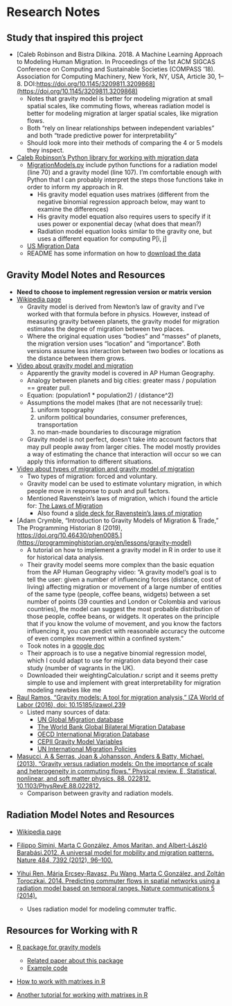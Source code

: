 Research Notes
================

## Study that inspired this project

  - [Caleb Robinson and Bistra Dilkina. 2018. A Machine Learning
    Approach to Modeling Human Migration. In Proceedings of the 1st ACM
    SIGCAS Conference on Computing and Sustainable Societies (COMPASS
    ’18). Association for Computing Machinery, New York, NY, USA,
    Article 30, 1–8.
    DOI:https://doi.org/10.1145/3209811.3209868](https://doi.org/10.1145/3209811.3209868)
      - Notes that gravity model is better for modeling migration at
        small spatial scales, like commuting flows, whereas radiation
        model is better for modeling migration at larger spatial scales,
        like migration flows.
      - Both “rely on linear relationships between independent
        variables” and both “trade predictive power for
        interpretability”
      - Should look more into their methods of comparing the 4 or 5
        models they inspect.
  - [Caleb Robinson’s Python library for working with migration
    data](https://github.com/calebrob6/migration-lib)
      - [MigrationModels.py](https://github.com/calebrob6/migration-lib/blob/master/MigrationModels.py)
        include python functions for a radiation model (line 70) and a
        gravity model (line 107). I’m comfortable enough with Python
        that I can probably interpret the steps those functions take in
        order to inform my approach in R.
          - His gravity model equation uses matrixes (different from the
            negative binomial regression approach below, may want to
            examine the differences)
          - His gravity model equation also requires users to specify if
            it uses power or exponential decay (what does that mean?)
          - Radiation model equation looks similar to the gravity one,
            but uses a different equation for computing P\[i, j\]
      - [US Migration
        Data](https://www.irs.gov/statistics/soi-tax-stats-migration-data)
      - README has some information on how to [download the
        data](https://github.com/calebrob6/migration-lib)

## Gravity Model Notes and Resources

  - **Need to choose to implement regression version or matrix
    version**  
  - [Wikipedia
    page](https://en.wikipedia.org/wiki/Gravity_model_of_migration)
      - Gravity model is derived from Newton’s law of gravity and I’ve
        worked with that formula before in physics. However, instead of
        measuring gravity between planets, the gravity model for
        migration estimates the degree of migration between two places.
      - Where the original equation uses “bodies” and “masses” of
        planets, the migration version uses “location” and “importance”.
        Both versions assume less interaction between two bodies or
        locations as the distance between them grows.
  - [Video about gravity model and
    migration](https://www.youtube.com/watch?v=5z_dlC0hxbQ)
      - Apparently the gravity model is covered in AP Human Geography.
      - Analogy between planets and big cities: greater mass /
        population == greater pull.
      - Equation: (population1 \* population2) / (distance^2)
      - Assumptions the model makes (that are not necessarily true):
        1.  uniform topography
        2.  uniform political boundaries, consumer preferences,
            transportation
        3.  no man-made boundaries to discourage migration
      - Gravity model is not perfect, doesn’t take into account factors
        that may pull people away from larger cities. The model mostly
        provides a way of estimating the chance that interaction will
        occur so we can apply this information to different situations.
  - [Video about types of migration and gravity model of
    migration](https://www.youtube.com/watch?v=4ZXQHg5F5o0)
      - Two types of migration: forced and voluntary.
      - Gravity model can be used to estimate voluntary migration, in
        which people move in response to push and pull factors.
      - Mentioned Ravenstein’s laws of migration, which i found the
        article for: [The Laws of
        Migration](https://cla.umn.edu/sites/cla.umn.edu/files/the_laws_of_migration.pdf)
          - Also found a [slide deck for Ravenstein’s laws of
            migration](http://www.mrtredinnick.com/uploads/7/2/1/5/7215292/ravensteins_laws_of_migration.pdf)
  - [Adam Crymble, “Introduction to Gravity Models of Migration &
    Trade,” The Programming Historian 8 (2019),
    https://doi.org/10.46430/phen0085.](https://programminghistorian.org/en/lessons/gravity-model)
      - A tutorial on how to implement a gravity model in R in order to
        use it for historical data analysis.
      - Their gravity model seems more complex than the basic equation
        from the AP Human Geography video: “A gravity model’s goal is to
        tell the user: given a number of influencing forces (distance,
        cost of living) affecting migration or movement of a large
        number of entities of the same type (people, coffee beans,
        widgets) between a set number of points (39 counties and London
        or Colombia and various countries), the model can suggest the
        most probable distribution of those people, coffee beans, or
        widgets. It operates on the principle that if you know the
        volume of movement, and you know the factors influencing it, you
        can predict with reasonable accuracy the outcome of even complex
        movement within a confined system.”
      - Took notes in a [google
        doc](https://docs.google.com/document/d/1FBXuk__Yepj9d9vOxqrgbQ1uiV_YX9pO3byxX1NB0vY/edit)
      - Their approach is to use a negative binomial regression model,
        which I could adapt to use for migration data beyond their case
        study (number of vagrants in the UK).
      - Downloaded their weightingCalculation.r script and it seems
        pretty simple to use and implement with great interpretability
        for migration modeling newbies like me
  - [Raul Ramos, “Gravity models: A tool for migration analysis,” IZA
    World of Labor (2016), doi:
    10.15185/izawol.239](https://wol.iza.org/uploads/articles/239/pdfs/gravity-models-tool-for-migration-analysis.pdf)
      - Listed many sources of data:
          - [UN Global Migration
            database](https://www.un.org/en/development/desa/population/migration/data/index.asp)
          - [The World Bank Global Bilateral Migration
            Database](https://datacatalog.worldbank.org/dataset/global-bilateral-migration-database)
          - [OECD International Migration
            Database](https://stats.oecd.org/Index.aspx?DataSetCode=MIG)
          - [CEPII Gravity Model
            Variables](http://www.cepii.fr/CEPII/en/publications/wp/abstract.asp?NoDoc=3877)
          - [UN International Migration
            Policies](https://www.un.org/en/development/desa/population/theme/policy/wpp2019.asp)
  - [Masucci, A & Serras, Joan & Johansson, Anders & Batty, Michael.
    (2013). “Gravity versus radiation models: On the importance of scale
    and heterogeneity in commuting flows.” Physical review. E,
    Statistical, nonlinear, and soft matter physics. 88. 022812.
    10.1103/PhysRevE.88.022812.](https://www.researchgate.net/publication/256607616_Gravity_versus_radiation_models_On_the_importance_of_scale_and_heterogeneity_in_commuting_flows)
      - Comparison between gravity and radiation models.

## Radiation Model Notes and Resources

  - [Wikipedia
    page](https://en.wikipedia.org/wiki/Radiation_law_for_human_mobility)

  - [Filippo Simini, Marta C González, Amos Maritan, and Albert-László
    Barabási.2012. A universal model for mobility and migration
    patterns. Nature 484, 7392
    (2012), 96–100.](https://www-nature-com.ezproxy.proxy.library.oregonstate.edu/articles/nature10856?message-global=remove&page=4)

  - [Yihui Ren, Mária Ercsey-Ravasz, Pu Wang, Marta C González, and
    Zoltán Toroczkai. 2014. Predicting commuter flows in spatial
    networks using a radiation model based on temporal ranges. Nature
    communications 5
    (2014).](https://www.nature.com/articles/ncomms6347)
    
      - Uses radiation model for modeling commuter traffic.

## Resources for Working with R

  - [R package for gravity models](https://pacha.dev/gravity/)
    
      - [Related paper about this
        package](https://www.ajs.or.at/index.php/ajs/article/view/688)
      - [Example
        code](https://pacha.dev/gravity/articles/crash-course-on-gravity-models.html)

  - [How to work with matrixes in
    R](https://www.datamentor.io/r-programming/matrix/)

  - [Another tutorial for working with matrixes in
    R](https://www.tutorialspoint.com/r/r_matrices.htm)
